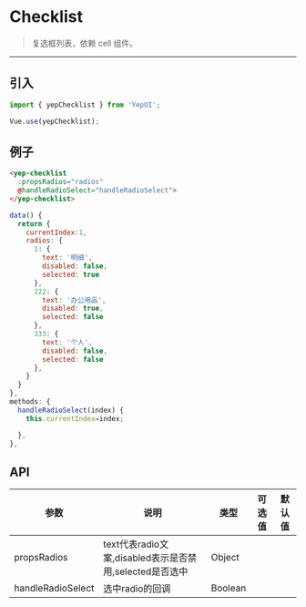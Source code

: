 # Checklist

> 复选框列表，依赖 <router-link to="cell">cell</a> 组件。

-------------

## 引入

```javascript
import { yepChecklist } from 'YepUI';

Vue.use(yepChecklist);
```

## 例子

```html
<yep-checklist
  :propsRadios="radios"
  @handleRadioSelect="handleRadioSelect">
</yep-checklist>

```

```javascript
data() {
  return {
    currentIndex:1,
    radios: {
      1: {
        text: '明细',
        disabled: false,
        selected: true
      },
      222: {
        text: '办公用品',
        disabled: true,
        selected: false
      },
      333: {
        text: '个人',
        disabled: false,
        selected: false
      },
    }
  }
},
methods: {
  handleRadioSelect(index) {
    this.currentIndex=index;

  },
},
```


## API
| 参数 | 说明 | 类型 | 可选值 | 默认值 |
|------|-------|---------|-------|--------|
| propsRadios | text代表radio文案,disabled表示是否禁用,selected是否选中 | Object | |
|handleRadioSelect | 选中radio的回调 | Boolean | | |
